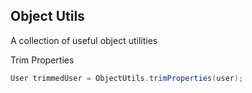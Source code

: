 ## Object Utils ##

A collection of useful object utilities

Trim Properties

```java
User trimmedUser = ObjectUtils.trimProperties(user);
```

